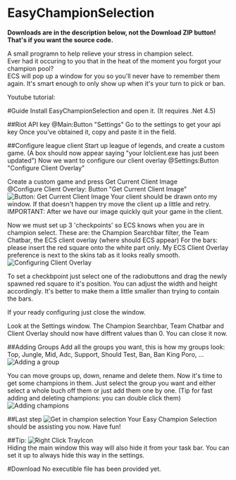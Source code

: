 EasyChampionSelection
=====================

**Downloads are in the description below, not the Download ZIP button! That's if you want the source code.**

A small programn to help relieve your stress in champion select.  
Ever had it occuring to you that in the heat of the moment you forgot your champion pool?  
ECS will pop up a window for you so you'll never have to remember them again.
It's smart enough to only show up when it's your turn to pick or ban.

Youtube tutorial: 

#Guide
Install EasyChampionSelection and open it.
(It requires .Net 4.5)

##Riot API key
@Main:Button "Settings"
Go to the settings to get your api key
Once you've obtained it, copy and paste it in the field.

##Configure league client
Start up league of legends, and create a custom game. 
(A box should now appear saying "your lolclient.exe has just been updated")
Now we want to configure our client overlay
@Settings:Button "Configure Client Overlay"

Create a custom game and press Get Current Client Image  
@Configure Client Overlay: Button "Get Current Client Image"
![Button: Get Current Client Image](http://i.imgur.com/1axnVZV.jpg)
Your client should be drawn onto my window.
If that doesn't happen try move the client up a little and retry.
IMPORTANT: After we have our image quickly quit your game in the client.

Now we must set up 3 'checkpoints' so ECS knows when you are in champion select.
These are: the Champion Searchbar filter, the Team Chatbar, the ECS client overlay (where should ECS appear)
For the bars: please insert the red square onto the white part only.
My ECS Client Overlay preference is next to the skins tab as it looks really smooth.  
![Configuring Client Overlay](http://imgur.com/Ft2BziH.jpg)

To set a checkbpoint just select one of the radiobuttons and drag the newly spawned red square to it's position. 
You can adjust the width and height accordingly.
It's better to make them a little smaller than trying to contain the bars.

If your ready configuring just close the window.

Look at the Settings window. The Champion Searchbar, Team Chatbar and Client Overlay should now have diffrent values than 0.
You can close it now.

##Adding Groups
Add all the groups you want, this is how my groups look: 
Top, Jungle, Mid, Adc, Support, Should Test, Ban, Ban King Poro, ...  
![Adding a group](http://imgur.com/70Zw7Je.jpg)

You can move groups up, down, rename and delete them.
Now it's time to get some champions in them.
Just select the group you want and either select a whole buch off them or just add them one by one.
(Tip for fast adding and deleting champions: you can double click them)  
![Adding champions](http://imgur.com/9NX3xPr.jpg)

##Last step
![Get in champion selection](http://imgur.com/IbQLfGS.jpg?1)
Your Easy Champion Selection should be assisting you now.
Have fun!

##Tip:
![Right Click TrayIcon](http://imgur.com/o1mX374.jpg)  
Hiding the main window this way will also hide it from your task bar.
You can set it up to always hide this way in the settings.

#Download
No executible file has been provided yet.
